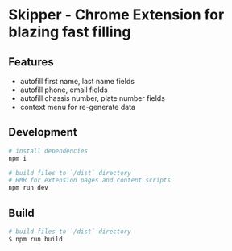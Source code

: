 # Skipper - Chrome Extension for blazing fast filling

## Features

-   autofill first name, last name fields
-   autofill phone, email fields
-   autofill chassis number, plate number fields
-   context menu for re-generate data

## Development

```bash
# install dependencies
npm i

# build files to `/dist` directory
# HMR for extension pages and content scripts
npm run dev
```

## Build

```bash
# build files to `/dist` directory
$ npm run build
```
